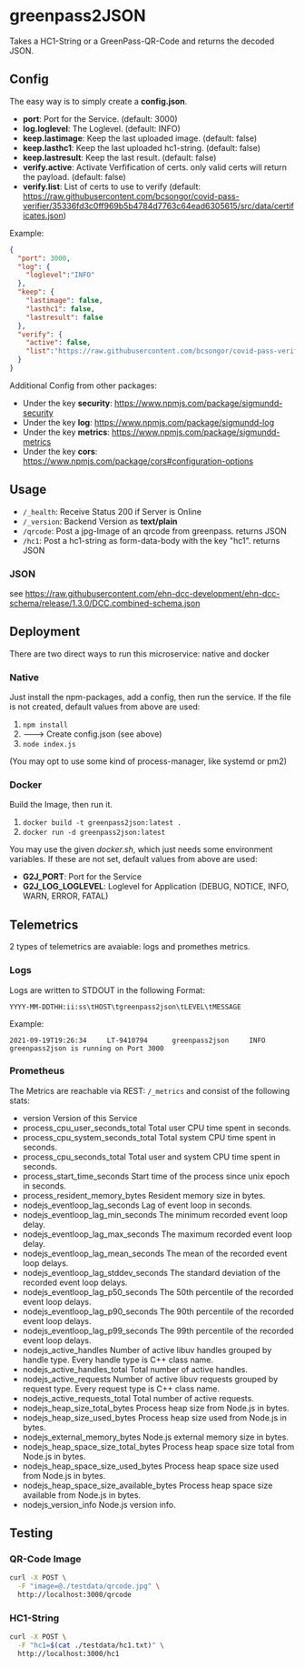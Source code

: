 # greenpass2JSON

Takes a HC1-String or a GreenPass-QR-Code and returns the decoded JSON.

## Config

The easy way is to simply create a __config.json__.

- __port__: Port for the Service. (default: 3000)
- __log.loglevel__: The Loglevel. (default: INFO)
- __keep.lastimage__: Keep the last uploaded image. (default: false)
- __keep.lasthc1__: Keep the last uploaded hc1-string. (default: false)
- __keep.lastresult__: Keep the last result. (default: false)
- __verify.active__: Activate Verfification of certs. only valid certs will return the payload. (default: false)
- __verify.list__: List of certs to use to verify (default: https://raw.githubusercontent.com/bcsongor/covid-pass-verifier/35336fd3c0ff969b5b4784d7763c64ead6305615/src/data/certificates.json)

Example:

```json
{
  "port": 3000,
  "log": {
    "loglevel":"INFO"
  },
  "keep": {
    "lastimage": false,
    "lasthc1": false,
    "lastresult": false
  },
  "verify": {
    "active": false,
    "list":"https://raw.githubusercontent.com/bcsongor/covid-pass-verifier/35336fd3c0ff969b5b4784d7763c64ead6305615/src/data/certificates.json"
  }
}
```

Additional Config from other packages:

- Under the key __security__: <https://www.npmjs.com/package/sigmundd-security>
- Under the key __log__: <https://www.npmjs.com/package/sigmundd-log>
- Under the key __metrics__: <https://www.npmjs.com/package/sigmundd-metrics>
- Under the key __cors__: <https://www.npmjs.com/package/cors#configuration-options>

## Usage

- `/_health`: Receive Status 200 if Server is Online
- `/_version`: Backend Version as __text/plain__
- `/qrcode`: Post a jpg-Image of an qrcode from greenpass. returns JSON
- `/hc1`: Post a hc1-string as form-data-body with the key "hc1". returns JSON

### JSON

see <https://raw.githubusercontent.com/ehn-dcc-development/ehn-dcc-schema/release/1.3.0/DCC.combined-schema.json>

## Deployment

There are two direct ways to run this microservice: native and docker  

### Native

Just install the npm-packages, add a config,  then run the service.
If the file is not created, default values from above are used:

1. `npm install`
2. ---> Create config.json (see above)
3. `node index.js`

(You may opt to use some kind of process-manager, like systemd or pm2)

### Docker

Build the Image, then run it.

1. `docker build -t greenpass2json:latest .`
2. `docker run -d greenpass2json:latest`

You may use the given _docker.sh_, which just needs some environment variables.
If these are not set, default values from above are used:

- __G2J_PORT__: Port for the Service
- __G2J_LOG_LOGLEVEL__: Loglevel for Application (DEBUG, NOTICE, INFO, WARN, ERROR, FATAL)

## Telemetrics

2 types of telemetrics are avaiable: logs and promethes metrics.

### Logs

Logs are written to STDOUT in the following Format:

`YYYY-MM-DDTHH:ii:ss\tHOST\tgreenpass2json\tLEVEL\tMESSAGE`

Example:

`2021-09-19T19:26:34     LT-9410794      greenpass2json     INFO    greenpass2json is running on Port 3000`

### Prometheus

The Metrics are reachable via REST: `/_metrics` and consist of the following stats:

- version Version of this Service
- process_cpu_user_seconds_total Total user CPU time spent in seconds.
- process_cpu_system_seconds_total Total system CPU time spent in seconds.
- process_cpu_seconds_total Total user and system CPU time spent in seconds.
- process_start_time_seconds Start time of the process since unix epoch in seconds.
- process_resident_memory_bytes Resident memory size in bytes.
- nodejs_eventloop_lag_seconds Lag of event loop in seconds.
- nodejs_eventloop_lag_min_seconds The minimum recorded event loop delay.
- nodejs_eventloop_lag_max_seconds The maximum recorded event loop delay.
- nodejs_eventloop_lag_mean_seconds The mean of the recorded event loop delays.
- nodejs_eventloop_lag_stddev_seconds The standard deviation of the recorded event loop delays.
- nodejs_eventloop_lag_p50_seconds The 50th percentile of the recorded event loop delays.
- nodejs_eventloop_lag_p90_seconds The 90th percentile of the recorded event loop delays.
- nodejs_eventloop_lag_p99_seconds The 99th percentile of the recorded event loop delays.
- nodejs_active_handles Number of active libuv handles grouped by handle type. Every handle type is C++ class name.
- nodejs_active_handles_total Total number of active handles.
- nodejs_active_requests Number of active libuv requests grouped by request type. Every request type is C++ class name.
- nodejs_active_requests_total Total number of active requests.
- nodejs_heap_size_total_bytes Process heap size from Node.js in bytes.
- nodejs_heap_size_used_bytes Process heap size used from Node.js in bytes.
- nodejs_external_memory_bytes Node.js external memory size in bytes.
- nodejs_heap_space_size_total_bytes Process heap space size total from Node.js in bytes.
- nodejs_heap_space_size_used_bytes Process heap space size used from Node.js in bytes.
- nodejs_heap_space_size_available_bytes Process heap space size available from Node.js in bytes.
- nodejs_version_info Node.js version info.

## Testing

### QR-Code Image

```sh
curl -X POST \
  -F "image=@./testdata/qrcode.jpg" \
  http://localhost:3000/qrcode
```

### HC1-String

```sh
curl -X POST \
  -F "hc1=$(cat ./testdata/hc1.txt)" \
  http://localhost:3000/hc1
```
